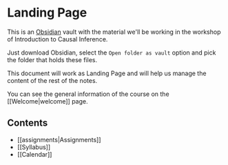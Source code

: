 # Landing Page

This is an [Obsidian](https://obsidian.md/) vault with the material we'll be working in the workshop of Introduction to Causal Inference.

Just download Obsidian, select the `Open folder as vault` option and pick the folder that holds these files.

This document will work as Landing Page and will help us manage the content of the rest of the notes.

You can see the general information of the course on the  [[Welcome|welcome]] page.

## Contents
- [[assignments|Assignments]]
- [[Syllabus]]
- [[Calendar]] 
